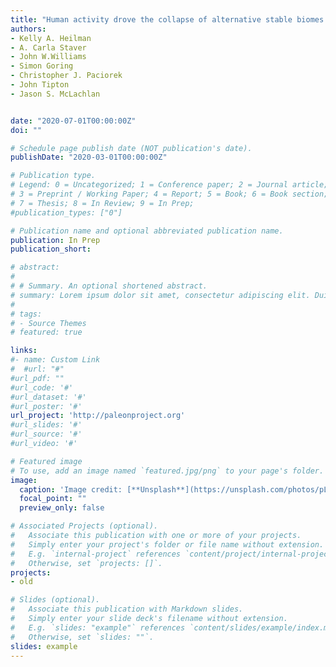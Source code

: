 ```yaml
---
title: "Human activity drove the collapse of alternative stable biomes in the Midwest"
authors:
- Kelly A. Heilman
- A. Carla Staver 
- John W.Williams 
- Simon Goring
- Christopher J. Paciorek
- John Tipton
- Jason S. McLachlan


date: "2020-07-01T00:00:00Z"
doi: ""

# Schedule page publish date (NOT publication's date).
publishDate: "2020-03-01T00:00:00Z"

# Publication type.
# Legend: 0 = Uncategorized; 1 = Conference paper; 2 = Journal article;
# 3 = Preprint / Working Paper; 4 = Report; 5 = Book; 6 = Book section;
# 7 = Thesis; 8 = In Review; 9 = In Prep;
#publication_types: ["0"]

# Publication name and optional abbreviated publication name.
publication: In Prep
publication_short: 

# abstract: 
# 
# # Summary. An optional shortened abstract.
# summary: Lorem ipsum dolor sit amet, consectetur adipiscing elit. Duis posuere tellus ac convallis placerat. Proin tincidunt magna sed ex sollicitudin condimentum.
# 
# tags:
# - Source Themes
# featured: true

links:
#- name: Custom Link
#  #url: "#"
#url_pdf: ""
#url_code: '#'
#url_dataset: '#'
#url_poster: '#'
url_project: 'http://paleonproject.org'
#url_slides: '#'
#url_source: '#'
#url_video: '#'

# Featured image
# To use, add an image named `featured.jpg/png` to your page's folder. 
image:
  caption: 'Image credit: [**Unsplash**](https://unsplash.com/photos/pLCdAaMFLTE)'
  focal_point: ""
  preview_only: false

# Associated Projects (optional).
#   Associate this publication with one or more of your projects.
#   Simply enter your project's folder or file name without extension.
#   E.g. `internal-project` references `content/project/internal-project/index.md`.
#   Otherwise, set `projects: []`.
projects:
- old

# Slides (optional).
#   Associate this publication with Markdown slides.
#   Simply enter your slide deck's filename without extension.
#   E.g. `slides: "example"` references `content/slides/example/index.md`.
#   Otherwise, set `slides: ""`.
slides: example
---
```




